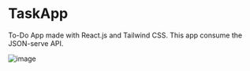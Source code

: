 # TaskApp
To-Do App made with React.js and Tailwind CSS. This app consume the JSON-serve API.

![image](https://user-images.githubusercontent.com/60959263/212401782-7fdd314c-bd11-4610-b95a-77c5f5f9ac90.png)
